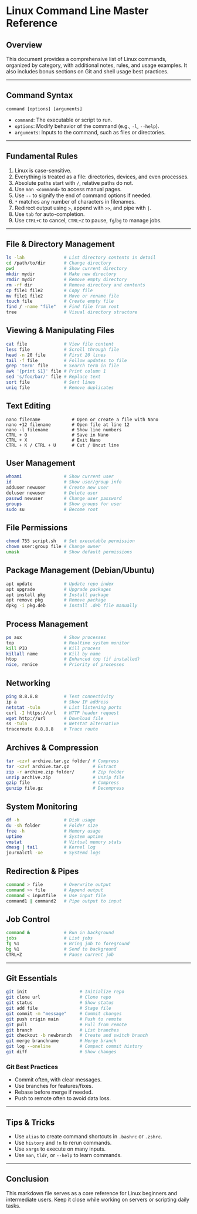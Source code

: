 # Linux Command Line Master Reference

## Overview

This document provides a comprehensive list of Linux commands, organized by category, with additional notes, rules, and usage examples. It also includes bonus sections on Git and shell usage best practices.

---

## Command Syntax

```
command [options] [arguments]
```

- `command`: The executable or script to run.
- `options`: Modify behavior of the command (e.g., `-l`, `--help`).
- `arguments`: Inputs to the command, such as files or directories.

---

## Fundamental Rules

1. Linux is case-sensitive.
2. Everything is treated as a file: directories, devices, and even processes.
3. Absolute paths start with `/`, relative paths do not.
4. Use `man <command>` to access manual pages.
5. Use `--` to signify the end of command options if needed.
6. `*` matches any number of characters in filenames.
7. Redirect output using `>`, append with `>>`, and pipe with `|`.
8. Use `tab` for auto-completion.
9. Use `CTRL+C` to cancel, `CTRL+Z` to pause, `fg`/`bg` to manage jobs.

---

## File & Directory Management

```bash
ls -lah               # List directory contents in detail
cd /path/to/dir       # Change directory
pwd                   # Show current directory
mkdir mydir           # Make new directory
rmdir mydir           # Remove empty directory
rm -rf dir            # Remove directory and contents
cp file1 file2        # Copy file
mv file1 file2        # Move or rename file
touch file            # Create empty file
find / -name "file"   # Find file from root
tree                  # Visual directory structure
```

## Viewing & Manipulating Files

```bash
cat file              # View file content
less file             # Scroll through file
head -n 20 file       # First 20 lines
tail -f file          # Follow updates to file
grep 'term' file      # Search term in file
awk '{print $1}' file # Print column 1
sed 's/foo/bar/' file # Replace text
sort file             # Sort lines
uniq file             # Remove duplicates
```

## Text Editing
```
nano filename            # Open or create a file with Nano
nano +12 filename        # Open file at line 12
nano -l filename         # Show line numbers
CTRL + O                 # Save in Nano
CTRL + X                 # Exit Nano
CTRL + K / CTRL + U      # Cut / Uncut line
```

## User Management

```bash
whoami                # Show current user
id                    # Show user/group info
adduser newuser       # Create new user
deluser newuser       # Delete user
passwd newuser        # Change user password
groups                # Show groups for user
sudo su               # Become root
```

## File Permissions

```bash
chmod 755 script.sh   # Set executable permission
chown user:group file # Change owner
umask                 # Show default permissions
```

## Package Management (Debian/Ubuntu)

```bash
apt update            # Update repo index
apt upgrade           # Upgrade packages
apt install pkg       # Install package
apt remove pkg        # Remove package
dpkg -i pkg.deb       # Install .deb file manually
```

## Process Management

```bash
ps aux                # Show processes
top                   # Realtime system monitor
kill PID              # Kill process
killall name          # Kill by name
htop                  # Enhanced top (if installed)
nice, renice          # Priority of processes
```

## Networking

```bash
ping 8.8.8.8          # Test connectivity
ip a                  # Show IP address
netstat -tuln         # List listening ports
curl -I https://url   # HTTP header request
wget http://url       # Download file
ss -tuln              # Netstat alternative
traceroute 8.8.8.8    # Trace route
```

## Archives & Compression

```bash
tar -czvf archive.tar.gz folder/ # Compress
tar -xzvf archive.tar.gz         # Extract
zip -r archive.zip folder/       # Zip folder
unzip archive.zip                # Unzip file
gzip file                        # Compress
gunzip file.gz                   # Decompress
```

## System Monitoring

```bash
df -h                 # Disk usage
du -sh folder         # Folder size
free -h               # Memory usage
uptime                # System uptime
vmstat                # Virtual memory stats
dmesg | tail          # Kernel log
journalctl -xe        # Systemd logs
```

## Redirection & Pipes

```bash
command > file        # Overwrite output
command >> file       # Append output
command < inputfile   # Use input file
command1 | command2   # Pipe output to input
```

## Job Control

```bash
command &             # Run in background
jobs                  # List jobs
fg %1                 # Bring job to foreground
bg %1                 # Send to background
CTRL+Z                # Pause current job
```

---

## Git Essentials

```bash
git init                    # Initialize repo
git clone url               # Clone repo
git status                  # Show status
git add file                # Stage file
git commit -m "message"     # Commit changes
git push origin main        # Push to remote
git pull                    # Pull from remote
git branch                  # List branches
git checkout -b newbranch   # Create and switch branch
git merge branchname        # Merge branch
git log --oneline           # Compact commit history
git diff                    # Show changes
```

### Git Best Practices

- Commit often, with clear messages.
- Use branches for features/fixes.
- Rebase before merge if needed.
- Push to remote often to avoid data loss.

---

## Tips & Tricks

- Use `alias` to create command shortcuts in `.bashrc` or `.zshrc`.
- Use `history` and `!n` to rerun commands.
- Use `xargs` to execute on many inputs.
- Use `man`, `tldr`, or `--help` to learn commands.

---

## Conclusion

This markdown file serves as a core reference for Linux beginners and intermediate users. Keep it close while working on servers or scripting daily tasks.
